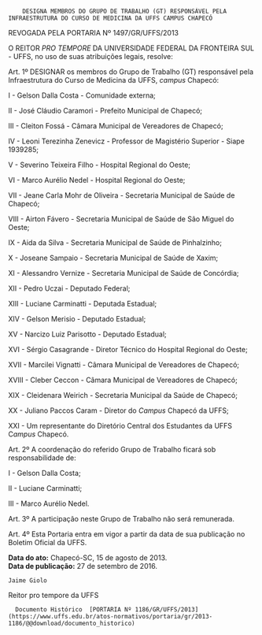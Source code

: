         DESIGNA MEMBROS DO GRUPO DE TRABALHO (GT) RESPONSÁVEL PELA INFRAESTRUTURA DO CURSO DE MEDICINA DA UFFS CAMPUS CHAPECÓ  

REVOGADA PELA PORTARIA Nº 1497/GR/UFFS/2013

 O REITOR *PRO TEMPORE* DA UNIVERSIDADE FEDERAL DA FRONTEIRA SUL - UFFS, no uso de suas atribuições legais, resolve:

 Art. 1º DESIGNAR os membros do Grupo de Trabalho (GT) responsável pela Infraestrutura do Curso de Medicina da UFFS, *campus* Chapecó:

 I - Gelson Dalla Costa - Comunidade externa;

 II - José Cláudio Caramori - Prefeito Municipal de Chapecó;

 III - Cleiton Fossá - Câmara Municipal de Vereadores de Chapecó;

 IV - Leoni Terezinha Zenevicz - Professor de Magistério Superior - Siape 1939285;

 V - Severino Teixeira Filho - Hospital Regional do Oeste;

 VI - Marco Aurélio Nedel - Hospital Regional do Oeste;

 VII - Jeane Carla Mohr de Oliveira - Secretaria Municipal de Saúde de Chapecó;

 VIII - Airton Fávero - Secretaria Municipal de Saúde de São Miguel do Oeste;

 IX - Aida da Silva - Secretaria Municipal de Saúde de Pinhalzinho;

 X - Joseane Sampaio - Secretaria Municipal de Saúde de Xaxim;

 XI - Alessandro Vernize - Secretaria Municipal de Saúde de Concórdia;

 XII - Pedro Uczai - Deputado Federal;

 XIII - Luciane Carminatti - Deputada Estadual;

 XIV - Gelson Merisio - Deputado Estadual;

 XV - Narcizo Luiz Parisotto - Deputado Estadual;

 XVI - Sérgio Casagrande - Diretor Técnico do Hospital Regional do Oeste;

 XVII - Marcilei Vignatti - Câmara Municipal de Vereadores de Chapecó;

 XVIII - Cleber Ceccon - Câmara Municipal de Vereadores de Chapecó;

 XIX - Cleidenara Weirich - Secretaria Municipal da Saúde de Chapecó;

 XX - Juliano Paccos Caram - Diretor do *Campus* Chapecó da UFFS;

 XXI - Um representante do Diretório Central dos Estudantes da UFFS C*ampus* Chapecó.

 Art. 2º A coordenação do referido Grupo de Trabalho ficará sob responsabilidade de:

 I - Gelson Dalla Costa;

 II - Luciane Carminatti;

 III - Marco Aurélio Nedel.

 Art. 3º A participação neste Grupo de Trabalho não será remunerada.

 Art. 4º Esta Portaria entra em vigor a partir da data de sua publicação no Boletim Oficial da UFFS.

  

   **Data do ato:** Chapecó-SC, 15 de agosto de 2013.   
 **Data de publicação:**  27 de setembro de 2016. 

    Jaime Giolo   
 Reitor pro tempore da UFFS 

      Documento Histórico  [PORTARIA Nº 1186/GR/UFFS/2013](https://www.uffs.edu.br/atos-normativos/portaria/gr/2013-1186/@@download/documento_historico)     
      